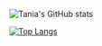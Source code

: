 ![Tania's GitHub stats](https://github-readme-stats.vercel.app/api?username=taniaholst&show_icons=true&theme=omni)

[![Top Langs](https://github-readme-stats.vercel.app/api/top-langs/?username=anuraghazra&layout=compact)](https://github.com/anuraghazra/github-readme-stats)
